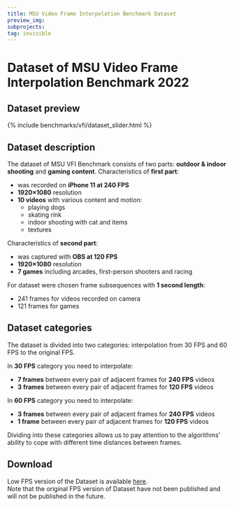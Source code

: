 ```yaml
---
title: MSU Video Frame Interpolation Benchmark Dataset
preview_img:
subprojects:
tag: invisible
---
```


<link rel="stylesheet" href="/assets/css/benchmarks/style.css">
<script src="https://code.highcharts.com/highcharts.js"></script>
<script src="https://code.highcharts.com/modules/exporting.js"></script>
<script src="https://code.highcharts.com/modules/export-data.js"></script>
<script src="https://code.highcharts.com/modules/accessibility.js"></script>
<script src="https://ajax.googleapis.com/ajax/libs/jquery/1.8.2/jquery.min.js"></script>
<script src="https://code.highcharts.com/highcharts-more.js"></script>
<link rel="stylesheet" type="text/css" href="https://cdn.datatables.net/1.10.22/css/jquery.dataTables.css">
<script type="text/javascript" charset="utf8"
   src="https://cdn.datatables.net/1.10.22/js/jquery.dataTables.js"></script>
<link rel="stylesheet" href="/assets/css/benchmarks/upscalers/style.css">
<link rel="stylesheet" href="https://cdnjs.cloudflare.com/ajax/libs/font-awesome/4.7.0/css/font-awesome.min.css">


# Dataset of MSU Video Frame Interpolation Benchmark 2022

<div id="buttons"></div>
<script>
	__set_menu_buttons([
	['Home', '/benchmarks/video-frame-interpolation.html'],
	['Participants','video-frame-interpolation-participants.html'], 
    ['Dataset', '/benchmarks/video-frame-interpolation-dataset.html'],
	['Evaluation methodology', '/benchmarks/video-frame-interpolation-methodology.html'],
    ['How to participate', '/benchmarks/video-frame-interpolation.html#participate'],
    ['Contact us', '/benchmarks/video-frame-interpolation.html#contacts']
	], 'Dataset')
</script>

<div class="current_content" markdown="1">

## Dataset preview
{% include benchmarks/vfi/dataset_slider.html %}

## Dataset description

The dataset of MSU VFI Benchmark consists of two parts: **outdoor & indoor shooting** and **gaming content**. Characteristics of **first part**:
* was recorded on **iPhone 11 at 240 FPS**
* **1920×1080** resolution
* **10 videos** with various content and motion:
    * playing dogs
    * skating rink
    * indoor shooting with cat and items
    * textures

Characteristics of **second part**:
* was captured with **OBS at 120 FPS**
* **1920×1080** resolution
* **7 games** including arcades, first-person shooters and racing

For dataset were chosen frame subsequences with **1 second length**:
* 241 frames for videos recorded on camera
* 121 frames for games

## Dataset categories

The dataset is divided into two categories: interpolation from 30 FPS and 60 FPS to the original FPS.

In **30 FPS** category you need to interpolate:
* **7 frames** between every pair of adjacent frames for **240 FPS** videos
* **3 frames** between every pair of adjacent frames for **120 FPS** videos

In **60 FPS** category you need to interpolate:
* **3 frames** between every pair of adjacent frames for **240 FPS** videos
* **1 frame** between every pair of adjacent frames for **120 FPS** videos

Dividing into these categories allows us to pay attention to the algorithms' ability to cope with different time distances between frames.

## Download

Low FPS version of the Dataset is available [here](https://drive.google.com/drive/folders/1d5VXPCL0uxiwpBh-jsbRhuTGvJeK0Q6y?usp=sharing).<br>
Note that the original FPS version of Dataset have not been published and will not be published in the future.
